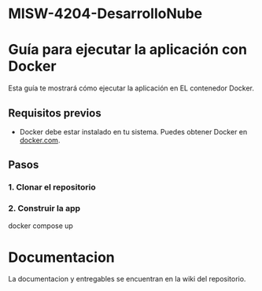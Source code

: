 # MISW-4204-DesarrolloNube

# Guía para ejecutar la aplicación con Docker

Esta guía te mostrará cómo ejecutar la aplicación en EL contenedor Docker.

## Requisitos previos
- Docker debe estar instalado en tu sistema. Puedes obtener Docker en [docker.com](https://www.docker.com/get-started).

## Pasos

### 1. Clonar el repositorio

### 2. Construir la app

docker compose up

# Documentacion

La documentacion y entregables se encuentran en la wiki del repositorio.
